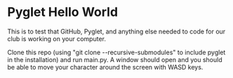 # Pyglet Hello World

This is to test that GitHub, Pyglet, and anything else needed to code for our club is working on your computer.

Clone this repo (using "git clone --recursive-submodules" to include pyglet in the installation) and run main.py. A window should open and you should be able to move your character around the screen with WASD keys.
